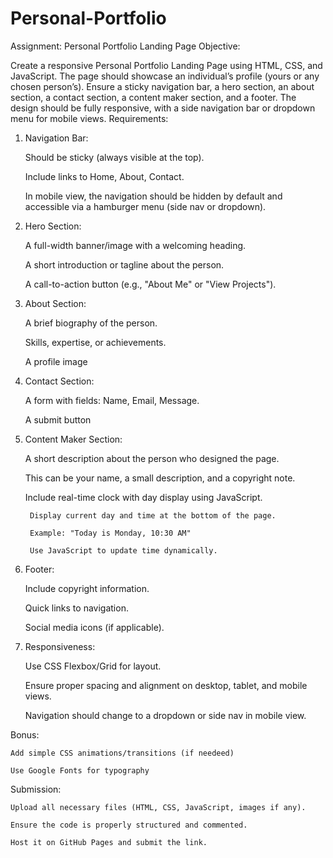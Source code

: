 # Personal-Portfolio

Assignment: Personal Portfolio Landing Page
Objective:

Create a responsive Personal Portfolio Landing Page using HTML, CSS, and JavaScript. The page should showcase an individual’s profile (yours or any chosen person’s). Ensure a sticky navigation bar, a hero section, an about section, a contact section, a content maker section, and a footer. The design should be fully responsive, with a side navigation bar or dropdown menu for mobile views.
Requirements:
1. Navigation Bar:

    Should be sticky (always visible at the top).

    Include links to Home, About, Contact.

    In mobile view, the navigation should be hidden by default and accessible via a hamburger menu (side nav or dropdown).

2. Hero Section:

    A full-width banner/image with a welcoming heading.

    A short introduction or tagline about the person.

    A call-to-action button (e.g., "About Me" or "View Projects").

3. About Section:

    A brief biography of the person.

    Skills, expertise, or achievements.

    A profile image

4. Contact Section:

    A form with fields: Name, Email, Message.

    A submit button

5. Content Maker Section:

    A short description about the person who designed the page.

    This can be your name, a small description, and a copyright note.

    Include real-time clock with day display using JavaScript.

        Display current day and time at the bottom of the page.

        Example: "Today is Monday, 10:30 AM"

        Use JavaScript to update time dynamically.

6. Footer:

    Include copyright information.

    Quick links to navigation.

    Social media icons (if applicable).

7. Responsiveness:

    Use CSS Flexbox/Grid for layout.

    Ensure proper spacing and alignment on desktop, tablet, and mobile views.

    Navigation should change to a dropdown or side nav in mobile view.

Bonus:

    Add simple CSS animations/transitions (if needeed)

    Use Google Fonts for typography

Submission:

    Upload all necessary files (HTML, CSS, JavaScript, images if any).

    Ensure the code is properly structured and commented.

    Host it on GitHub Pages and submit the link.
